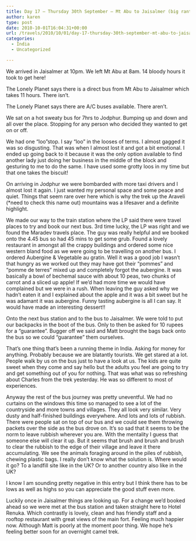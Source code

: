 ```yaml
---
title: Day 17 – Thursday 30th September – Mt Abu to Jaisalmer (big rant)
author: karen
type: post
date: 2010-10-01T16:04:31+00:00
url: /travels/2010/10/01/day-17-thursday-30th-september-mt-abu-to-jaisalmer-big-rant/
categories:
  - India
  - Uncategorized

---
```

We arrived in Jaisalmer at 10pm. We left Mt Abu at 8am. 14 bloody hours it took to get here!
  
The Lonely Planet says there is a direct bus from Mt Abu to Jaisalmer which takes 11 hours. There isn’t.
  
The Lonely Planet says there are A/C buses available. There aren’t.
  
We sat on a hot sweaty bus for 7hrs to Jodphur. Bumping up and down and all over the place. Stopping for any person who decided they wanted to get on or off.
  
We had one “loo”stop. I say “loo” in the looses of terms. I almost gagged it was so disgusting. That was when I almost lost it and got a bit emotional. I ended up going back to it because it was the only option available to find another lady just doing her business in the middle of the block and gesturing to me to do the same. I have used some grotty loos in my time but that one takes the biscuit!
  
On arriving in Jodphur we were bombarded with more taxi drivers and I almost lost it again. I just wanted my personal space and some peace and quiet. Things that seem rare over here which is why the trek up the Araveli (*need to check this name out) mountains was a lifesaver and a definite highlight.

We made our way to the train station where the LP said there were travel places to try and book our next bus. 3rd time lucky, the LP was right and we found the Maradev travels place. The guy was really helpful and we booked onto the 4.45 bus so had 45 mins to get some grub. Found a lovely restaurant in amongst all the crappy buildings and ordered some nice western bland food as we were going to be travelling on another bus. I ordered Aubergine & Vegetable au gratin. Well it was a good job I wasn’t that hungry as we worked out they may have got their “pommes” and “pomme de terres” mixed up and completely forgot the aubergine. It was basically a bowl of bechemal sauce with about 10 peas, two chunks of carrot and a sliced up apple! If we’d had more time we would have complained but we were in a rush. When leaving the guy asked why we hadn’t eaten it and I explained about the apple and it was a bit sweet but he was adamant it was aubergine. Funny tasting aubergine is all I can say. It would have made an interesting dessert!!

Onto the next bus station and to the bus to Jaisalmer. We were told to put our backpacks in the boot of the bus. Only to then be asked for 10 rupees for a “guarantee”. Bugger off we said and Matt brought the bags back onto the bus so we could “guarantee” them ourselves.
  
That’s one thing that’s been a running theme in India. Asking for money for anything. Probably because we are blatantly tourists. We get stared at a lot. People walk by us on the bus just to have a look at us. The kids are quite sweet when they come and say hello but the adults you feel are going to try and get something out of you for nothing. That was what was so refreshing about Charles from the trek yesterday. He was so different to most of experiences.
  
Anyway the rest of the bus journey was pretty uneventful. We had no curtains on the windows this time so managed to see a lot of the countryside and more towns and villages. They all look very similar. Very dusty and half-finished buildings everywhere. And lots and lots of rubbish. There were people sat on top of our bus and we could see them throwing packets over the side as the bus drove on. It’s so sad that it seems to be the norm to leave rubbish wherever you are. With the mentality I guess that someone else will clear it up. But it seems that brush and brush and brush to clear the rubbish to the edge of their village and leave it there accumulating. We see the animals foraging around in the piles of rubbish, chewing plastic bags. I really don’t know what the solution is. Where would it go? To a landfill site like in the UK? Or to another country also like in the UK? 

I know I am sounding pretty negative in this entry but I think there has to be lows as well as highs so you can appreciate the good stuff even more.

Luckily once in Jaisalmer things are looking up. For a change we’d booked ahead so we were met at the bus station and taken straight here to Hotel Renuka. Which contrastly is lovely, clean and has friendly staff and a rooftop restaurant with great views of the main fort. Feeling much happier now. Although Matt is poorly at the moment poor thing. We hope he’s feeling better soon for an overnight camel trek.